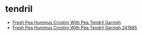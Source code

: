 # tendril

 * [Fresh Pea Hummus Crostini With Pea Tendril Garnish](../../index/f/fresh-pea-hummus-crostini-with-pea-tendril-garnish-241885.json)
 * [Fresh Pea Hummus Crostini With Pea Tendril Garnish 241885](../../index/f/fresh-pea-hummus-crostini-with-pea-tendril-garnish-241885.json)
